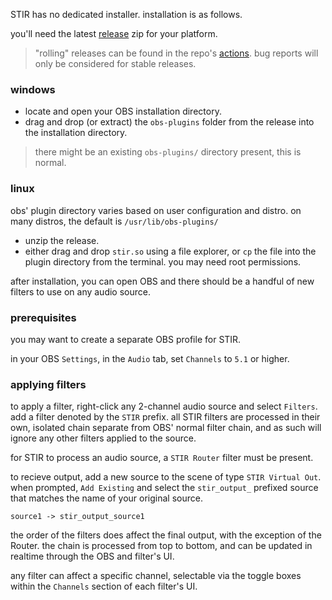 STIR has no dedicated installer. installation is as follows.

you'll need the latest [release](https://github.com/minteeaa/stir/releases) zip for your platform.
> "rolling" releases can be found in the repo's [actions](https://github.com/minteeaa/stir/actions). bug reports will only be considered for stable releases.

### windows
* locate and open your OBS installation directory.
* drag and drop (or extract) the `obs-plugins` folder from the release into the installation directory.
> there might be an existing `obs-plugins/` directory present, this is normal.

### linux
obs' plugin directory varies based on user configuration and distro. on many distros, the default is `/usr/lib/obs-plugins/`
* unzip the release.
* either drag and drop `stir.so` using a file explorer, or `cp` the file into the plugin directory from the terminal. you may need root permissions.

after installation, you can open OBS and there should be a handful of new filters to use on any audio source.

### prerequisites

you may want to create a separate OBS profile for STIR.

in your OBS `Settings`, in the `Audio` tab, set `Channels` to `5.1` or higher. 

### applying filters

to apply a filter, right-click any 2-channel audio source and select `Filters`. add a filter denoted by the `STIR` prefix. all STIR filters are processed in their own, isolated chain separate from OBS' normal filter chain, and as such will ignore any other filters applied to the source.

for STIR to process an audio source, a `STIR Router` filter must be present.

to recieve output, add a new source to the scene of type `STIR Virtual Out`. when prompted, `Add Existing` and select the `stir_output_` prefixed source that matches the name of your original source.

```
source1 -> stir_output_source1
```

the order of the filters does affect the final output, with the exception of the Router. the chain is processed from top to bottom, and can be updated in realtime through the OBS and filter's UI.

any filter can affect a specific channel, selectable via the toggle boxes within the `Channels` section of each filter's UI.

